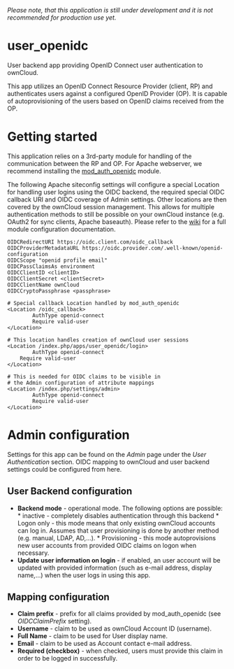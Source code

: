 *Please note, that this application is still under development and it is not recommended
for production use yet.*

# user_openidc
User backend app providing OpenID Connect user authentication to ownCloud.

This app utilizes an OpenID Connect Resource Provider (client, RP) and authenticates
users against a configured OpenID Provider (OP). It is capable of
autoprovisioning of the users based on OpenID claims received from the OP.

# Getting started

This application relies on a 3rd-party module for handling of the communication
between the RP and OP. For Apache webserver, we recommend installing the [mod_auth_openidc](https://github.com/zmartzone/mod_auth_openidc)
module.

The following Apache siteconfig settings will configure a special Location for handling
user logins using the OIDC backend, the required special OIDC callback URI and OIDC coverage of
Admin settings. Other locations are then covered by the ownCloud session management. This
allows for multiple authentication methods to still be possible on your ownCloud
instance (e.g. OAuth2 for sync clients, Apache baseauth). Please refer to the [wiki](https://github.com/zmartzone/mod_auth_openidc/wiki)
for a full module configuration documentation.
```
OIDCRedirectURI https://oidc.client.com/oidc_callback
OIDCProviderMetadataURL https://oidc.provider.com/.well-known/openid-configuration
OIDCScope "openid profile email"
OIDCPassClaimsAs environment
OIDCClientID <clientID>
OIDCClientSecret <clientSecret>
OIDCClientName ownCloud
OIDCCryptoPassphrase <passphrase>

# Special callback Location handled by mod_auth_openidc
<Location /oidc_callback>
        AuthType openid-connect
        Require valid-user
</Location>

# This location handles creation of ownCloud user sessions
<Location /index.php/apps/user_openidc/login>
        AuthType openid-connect
	Require valid-user
</Location>

# This is needed for OIDC claims to be visible in
# the Admin configuration of attribute mappings
<Location /index.php/settings/admin>
        AuthType openid-connect
        Require valid-user
</Location>
```

# Admin configuration

Settings for this app can be found on the _Admin_ page under the _User Authentication_ section.
OIDC mapping to ownCloud and user backend settings could be configured from here.

## User Backend configuration

* **Backend mode** - operational mode. The following options are possible:
        * inactive - completely disables authentication through this backend
        * Logon only - this mode means that only existing ownCloud accounts can log in.
                        Assumes that user provisioning is done by another method (e.g. manual, LDAP, AD,...).
        * Provisioning - this mode autoprovisions new user accounts from provided OIDC claims on logon when necessary.
* **Update user information on login** - if enabled, an user account will be updated with provided information (such as e-mail address, display name,...) when the user logs in using this app.

## Mapping configuration

* **Claim prefix** - prefix for all claims provided by mod_auth_openidc (see _OIDCClaimPrefix_ setting).
* **Username** - claim to be used as ownCloud Account ID (username).
* **Full Name** - claim to be used for User display name.
* **Email** - claim to be used as Account contact e-mail address.
* **Required (checkbox)** - when checked, users must provide this claim in order to be logged in successfully.
